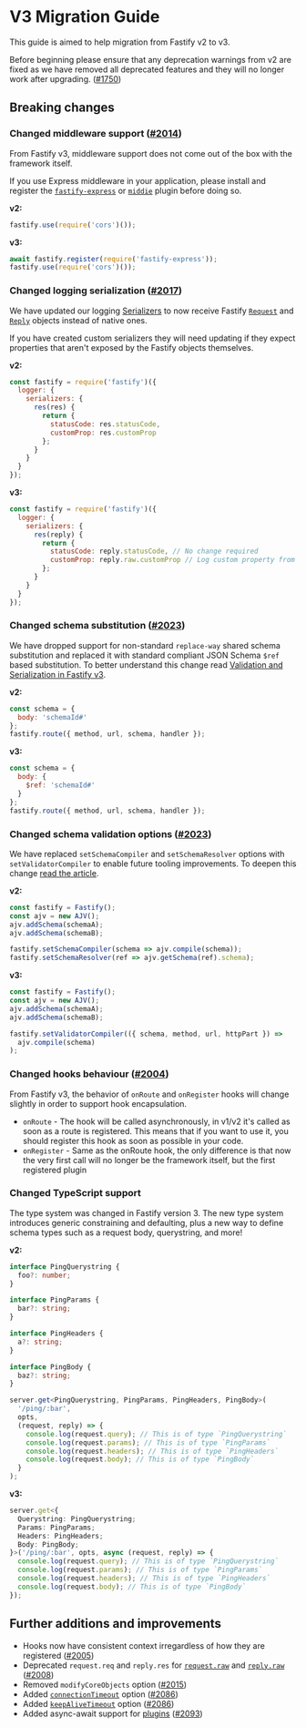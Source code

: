 # V3 Migration Guide

This guide is aimed to help migration from Fastify v2 to v3.

Before beginning please ensure that any deprecation warnings from v2 are fixed as we have removed all deprecated features and they will no longer work after upgrading. ([#1750](https://github.com/fastify/fastify/pull/1750))

## Breaking changes

### Changed middleware support ([#2014](https://github.com/fastify/fastify/pull/2014))

From Fastify v3, middleware support does not come out of the box with the framework itself.

If you use Express middleware in your application, please install and register the [`fastify-express`](https://github.com/fastify/fastify-express) or [`middie`](https://github.com/fastify/middie) plugin before doing so.

**v2:**

```js
fastify.use(require('cors')());
```

**v3:**

```js
await fastify.register(require('fastify-express'));
fastify.use(require('cors')());
```

### Changed logging serialization ([#2017](https://github.com/fastify/fastify/pull/2017))

We have updated our logging [Serializers](https://github.com/fastify/fastify/blob/master/docs/Logging.md) to now receive Fastify [`Request`](https://github.com/fastify/fastify/blob/master/docs/Request.md) and [`Reply`](https://github.com/fastify/fastify/blob/master/docs/Reply.md) objects instead of native ones.

If you have created custom serializers they will need updating if they expect properties that aren't exposed by the Fastify objects themselves.

**v2:**

```js
const fastify = require('fastify')({
  logger: {
    serializers: {
      res(res) {
        return {
          statusCode: res.statusCode,
          customProp: res.customProp
        };
      }
    }
  }
});
```

**v3:**

```js
const fastify = require('fastify')({
  logger: {
    serializers: {
      res(reply) {
        return {
          statusCode: reply.statusCode, // No change required
          customProp: reply.raw.customProp // Log custom property from res object
        };
      }
    }
  }
});
```

### Changed schema substitution ([#2023](https://github.com/fastify/fastify/pull/2023))

We have dropped support for non-standard `replace-way` shared schema substitution and replaced it with standard compliant JSON Schema `$ref` based substitution. To better understand this change read [Validation and Serialization in Fastify v3](https://dev.to/eomm/validation-and-serialization-in-fastify-v3-2e8l).

**v2:**

```js
const schema = {
  body: 'schemaId#'
};
fastify.route({ method, url, schema, handler });
```

**v3:**

```js
const schema = {
  body: {
    $ref: 'schemaId#'
  }
};
fastify.route({ method, url, schema, handler });
```

### Changed schema validation options ([#2023](https://github.com/fastify/fastify/pull/2023))

We have replaced `setSchemaCompiler` and `setSchemaResolver` options with `setValidatorCompiler` to enable future tooling improvements. To deepen this change [read the article](https://dev.to/eomm/validation-and-serialization-in-fastify-v3-2e8l).

**v2:**

```js
const fastify = Fastify();
const ajv = new AJV();
ajv.addSchema(schemaA);
ajv.addSchema(schemaB);

fastify.setSchemaCompiler(schema => ajv.compile(schema));
fastify.setSchemaResolver(ref => ajv.getSchema(ref).schema);
```

**v3:**

```js
const fastify = Fastify();
const ajv = new AJV();
ajv.addSchema(schemaA);
ajv.addSchema(schemaB);

fastify.setValidatorCompiler(({ schema, method, url, httpPart }) => 
  ajv.compile(schema)
);
```

### Changed hooks behaviour ([#2004](https://github.com/fastify/fastify/pull/2004))

From Fastify v3, the behavior of `onRoute` and `onRegister` hooks will change slightly in order to support hook encapsulation.

- `onRoute` - The hook will be called asynchronously, in v1/v2 it's called as soon as a route is registered. This means that if you want to use it, you should register this hook as soon as possible in your code.
- `onRegister` - Same as the onRoute hook, the only difference is that now the very first call will no longer be the framework itself, but the first registered plugin

### Changed TypeScript support

The type system was changed in Fastify version 3. The new type system introduces generic constraining and defaulting, plus a new way to define schema types such as a request body, querystring, and more!

**v2:**

```ts
interface PingQuerystring {
  foo?: number;
}

interface PingParams {
  bar?: string;
}

interface PingHeaders {
  a?: string;
}

interface PingBody {
  baz?: string;
}

server.get<PingQuerystring, PingParams, PingHeaders, PingBody>(
  '/ping/:bar',
  opts,
  (request, reply) => {
    console.log(request.query); // This is of type `PingQuerystring`
    console.log(request.params); // This is of type `PingParams`
    console.log(request.headers); // This is of type `PingHeaders`
    console.log(request.body); // This is of type `PingBody`
  }
);
```

**v3:**

```ts
server.get<{
  Querystring: PingQuerystring;
  Params: PingParams;
  Headers: PingHeaders;
  Body: PingBody;
}>('/ping/:bar', opts, async (request, reply) => {
  console.log(request.query); // This is of type `PingQuerystring`
  console.log(request.params); // This is of type `PingParams`
  console.log(request.headers); // This is of type `PingHeaders`
  console.log(request.body); // This is of type `PingBody`
});
```

## Further additions and improvements

- Hooks now have consistent context irregardless of how they are registered ([#2005](https://github.com/fastify/fastify/pull/2005))
- Deprecated `request.req` and `reply.res` for [`request.raw`](https://github.com/fastify/fastify/blob/master/docs/Request.md) and [`reply.raw`](https://github.com/fastify/fastify/blob/master/docs/Reply.md) ([#2008](https://github.com/fastify/fastify/pull/2008))
- Removed `modifyCoreObjects` option ([#2015](https://github.com/fastify/fastify/pull/2015))
- Added [`connectionTimeout`](https://github.com/fastify/fastify/blob/master/docs/Server.md#factory-connection-timeout) option ([#2086](https://github.com/fastify/fastify/pull/2086))
- Added [`keepAliveTimeout`](https://github.com/fastify/fastify/blob/master/docs/Server.md#factory-keep-alive-timeout) option ([#2086](https://github.com/fastify/fastify/pull/2086))
- Added async-await support for [plugins](https://github.com/fastify/fastify/blob/master/docs/Plugins.md#async-await) ([#2093](https://github.com/fastify/fastify/pull/2093))
